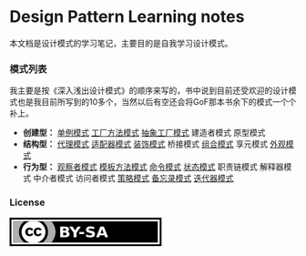 # Design Pattern Learning notes

本文档是设计模式的学习笔记，主要目的是自我学习设计模式。


### 模式列表

我主要是按《深入浅出设计模式》的顺序来写的，书中说到目前还受欢迎的设计模式也是我目前所写到的10多个，当然以后有空还会将GoF那本书余下的模式一个个补上。

* **创建型：**  [单例模式][] [工厂方法模式][] [抽象工厂模式][]  建造者模式  原型模式
* **结构型：**  [代理模式][]   [适配器模式][]  [装饰模式][]  桥接模式   [组合模式][]   享元模式  [外观模式][]
* **行为型：**  [观察者模式][]  [模板方法模式][]   [命令模式][]   [状态模式][]   职责链模式   解释器模式   中介者模式   访问者模式   [策略模式][]  [备忘录模式][]  [迭代器模式][]

### License

[![CC-by-sa 4.0](by-sa.png)](https://creativecommons.org/licenses/by-sa/4.0/)


[单例模式]: https://design-pattern-learning.gitbook.teaho.net/Singleton/Singleton.html
[工厂方法模式]: https://design-pattern-learning.gitbook.teaho.net/Factory/Factory.html
[抽象工厂模式]: https://design-pattern-learning.gitbook.teaho.net/Factory/Factory.html
[代理模式]: https://design-pattern-learning.gitbook.teaho.net/Proxy/Proxy.html
[适配器模式]: https://design-pattern-learning.gitbook.teaho.net/Adapter/Adapter.html
[装饰模式]: https://design-pattern-learning.gitbook.teaho.net/Decorator/Decorator.html
[组合模式]: https://design-pattern-learning.gitbook.teaho.net/Composite/Composite.html
[外观模式]: https://design-pattern-learning.gitbook.teaho.net/Facade/Facade.html
[观察者模式]: https://design-pattern-learning.gitbook.teaho.net/Observer/Observer.html
[模板方法模式]: https://design-pattern-learning.gitbook.teaho.net/TemplateMethod/TemplateMethod.html
[命令模式]: https://design-pattern-learning.gitbook.teaho.net/Command/Command.html
[状态模式]: https://design-pattern-learning.gitbook.teaho.net/State/State.html
[策略模式]: https://design-pattern-learning.gitbook.teaho.net/Strategy/Strategy.html
[迭代器模式]: https://design-pattern-learning.gitbook.teaho.net/Iterator/Iterator.html
[备忘录模式]: ./memento/Memento.md


